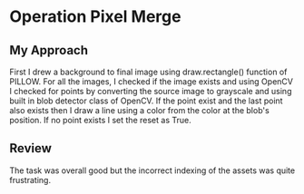 # Operation Pixel Merge

## My Approach

First I drew a background to final image using draw.rectangle() function of PILLOW. For all the images, I checked if the image exists and using OpenCV I checked for points by converting the source image to grayscale and using built in blob detector class of OpenCV. If the point exist and the last point also exists then I draw a line using a color from the color at the blob's position. If no point exists I set the reset as True.

## Review

The task was overall good but the incorrect indexing of the assets was quite frustrating.